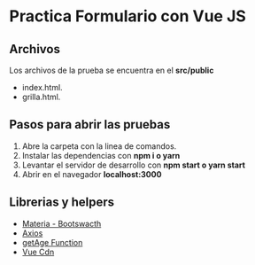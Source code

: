# Practica Formulario con Vue JS
## Archivos
Los archivos de la prueba se encuentra en el **src/public**
- index.html.
- grilla.html.
## Pasos para abrir las pruebas
1. Abre la carpeta con la linea de comandos.
2. Instalar las dependencias con **npm i o yarn**
3. Levantar el servidor de desarrollo con **npm start o yarn start**
4. Abrir en el navegador **localhost:3000**
## Librerias y helpers
- [ Materia - Bootswacth](https://bootswatch.com/materia/ " Materia - Bootswacth")
- [Axios](https://github.com/axios/axios "Axios")
- [getAge Function](https://gist.github.com/alfonsfoubert/6828789 "getAge Function")
- [Vue Cdn](https://vuejs.org/ "Vue Cdn")
